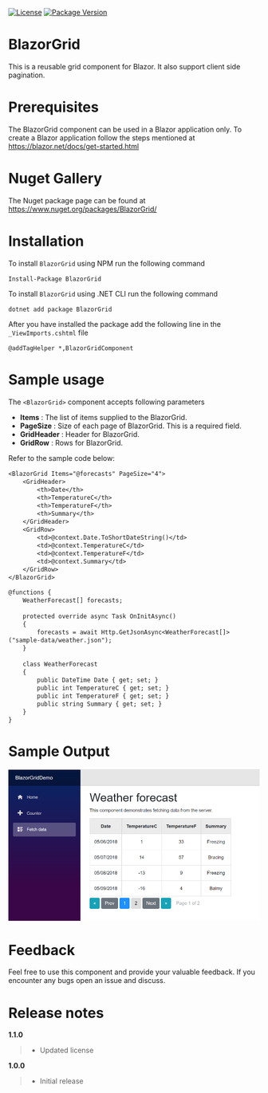 [![License](https://img.shields.io/github/license/BlazorExtensions/Storage.svg?longCache=true&style=flat-square)](https://github.com/AnkitSharma-007/BlazorGrid/blob/master/BlazorGridComponent/LICENSE)
[![Package Version](https://img.shields.io/badge/nuget-v1.1.0-blue.svg?longCache=true&style=flat-square)](https://www.nuget.org/packages/BlazorGrid/)
# BlazorGrid
This is a reusable grid component for Blazor. It also support client side pagination.
# Prerequisites
The BlazorGrid component can be used in a Blazor application only. To create a Blazor application follow the steps mentioned at https://blazor.net/docs/get-started.html
# Nuget Gallery
The Nuget package page can be found at https://www.nuget.org/packages/BlazorGrid/
# Installation
To install ```BlazorGrid``` using NPM run the following command
```
Install-Package BlazorGrid
```
To install ```BlazorGrid``` using .NET CLI run the following command
```
dotnet add package BlazorGrid
```
After you have installed the package add the following line in the ```_ViewImports.cshtml``` file
```
@addTagHelper *,BlazorGridComponent
```
# Sample usage
The ```<BlazorGrid>``` component accepts following parameters
-	**Items** : The list of items supplied to the BlazorGrid.
-	**PageSize** : Size of each page of BlazorGrid. This is a required field.
-	**GridHeader** : Header for BlazorGrid.
-	**GridRow** : Rows for BlazorGrid.

Refer to the sample code below:

```
<BlazorGrid Items="@forecasts" PageSize="4">
	<GridHeader>
		<th>Date</th>
		<th>TemperatureC</th>
		<th>TemperatureF</th>
		<th>Summary</th>
	</GridHeader>
	<GridRow>
		<td>@context.Date.ToShortDateString()</td>
		<td>@context.TemperatureC</td>
		<td>@context.TemperatureF</td>
		<td>@context.Summary</td>
	</GridRow>
</BlazorGrid>
```
```
@functions {
    WeatherForecast[] forecasts;

    protected override async Task OnInitAsync()
    {
        forecasts = await Http.GetJsonAsync<WeatherForecast[]>("sample-data/weather.json");
    }

    class WeatherForecast
    {
        public DateTime Date { get; set; }
        public int TemperatureC { get; set; }
        public int TemperatureF { get; set; }
        public string Summary { get; set; }
    }
}
```
# Sample Output
![Alt Text](https://github.com/AnkitSharma-007/BlazorGrid/blob/master/BlazorGridComponent/BlazorGridDemo.PNG)
# Feedback
Feel free to use this component and provide your valuable feedback. If you encounter any bugs open an issue and discuss.  
# Release notes
**1.1.0**
> - Updated license 

**1.0.0**
> - Initial release
